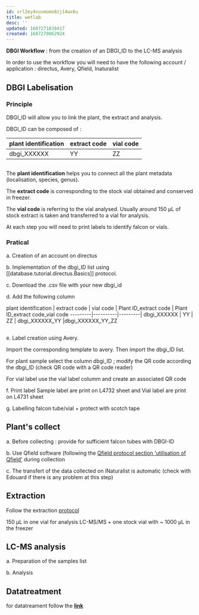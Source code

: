 ```yaml
---
id: vrl2ey4vuvmomo8zj14wx6u
title: wetlab
desc: ''
updated: 1687271838417
created: 1687270862924
---
```


**DBGI Workflow** : from the creation of an DBGI_ID to the LC-MS analysis

In order to use the workflow you will need to have the following account / application : directus, Avery, Qfield, Inaturalist

## DBGI Labelisation ## 
  ### Principle 
  DBGI_ID will allow you to link the plant, the extract and analysis. 

  DBGI_ID can be composed of : 

  plant identification | extract code | vial code | 
---------|----------|---------|
 dbgi_XXXXXX | YY | ZZ |  

 ##
 
  The **plant identification** helps you to connect all the plant metadata (localisation, species, genus). 
  
  The **extract code** is corresponding to the stock vial obtained and conserved in freezer. 
  
  The **vial code** is referring to the vial analysed. Usually around 150 µL of stock extract is taken and transferred to a vial for analysis. 

  At each step you will need to print labels to identify falcon or vials. 

  ### Pratical 
  a. Creation of an account on directus  
  
  b. Implementation of the dbgi_ID list using [[database.tutorial.directus.Basics]] protocol. 
  
  c. Download the .csv file with your new dbgi_id 

  d. Add the following column 
 
 plant identification | extract code | vial code | Plant ID_extract code | Plant ID_extract code_vial code
---------|----------|---------|
 dbgi_XXXXXX | YY | ZZ |  dbgi_XXXXXX_YY |dbgi_XXXXXX_YY_ZZ 

  ##
  e. Label creation using Avery. 
  
  Import the corresponding template to avery. Then import  the dbgi_ID list. 

  For plant sample select the column dbgi_ID ; modify the QR code according the dbgi_ID (check QR code with a QR code reader)

  For vial label use the vial label columm and create an associated QR code

  f. Print label 
  Sample label are print on L4732 sheet and Vial label are print on L4731 sheet
  
  g. Labelling falcon tube/vial + protect with scotch tape 

## **Plant's collect** ##
   
  a. Before collecting : provide for sufficient falcon tubes with DBGI-ID 
  
  b. Use Qfield software (following the [Qfield protocol section 'utilisation of Qfield'](  http://www.dbgi.org/dendron-dbgi/notes/h33m4gr8eny7li4yhlxotdb) during collection 
  
  c. The transfert of the data collected on iNaturalist is automatic (check with Edouard if there is any problem at this step)
  
## **Extraction** ## 
Follow the extraction [protocol](http://www.dbgi.org/dendron-dbgi/notes/mpboa8wpvhpygf5fw4o9v11/) 
 
150 µL in one vial for analysis LC-MS/MS + one stock vial with ~ 1000 µL in the freezer 


## **LC-MS analysis** ##
  a. Preparation of the samples list 

  b. Analysis 


## **Datatreatment** ##
   for datatreament follow the [**link**](https://github.com/mandelbrot-project/met_annot_enhancer)
    